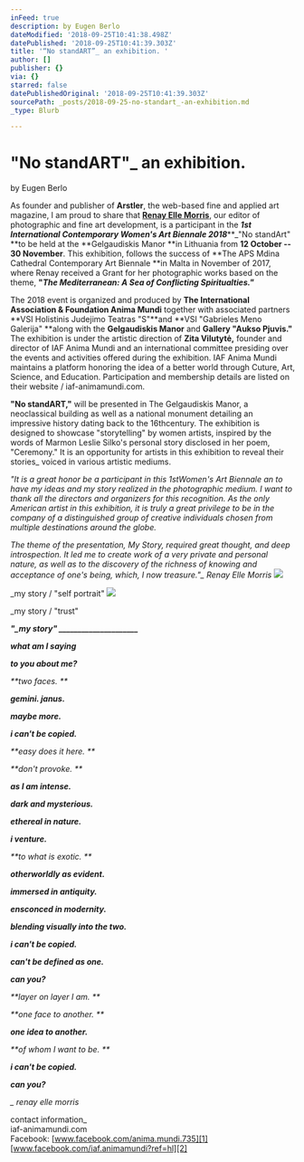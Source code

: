 ```yaml
---
inFeed: true
description: by Eugen Berlo
dateModified: '2018-09-25T10:41:38.498Z'
datePublished: '2018-09-25T10:41:39.303Z'
title: '“No standART”_ an exhibition. '
author: []
publisher: {}
via: {}
starred: false
datePublishedOriginal: '2018-09-25T10:41:39.303Z'
sourcePath: _posts/2018-09-25-no-standart_-an-exhibition.md
_type: Blurb

---
```

# "No standART"\_ an exhibition. 

by Eugen Berlo

As founder and publisher of **Arstler**, the web-based fine and applied art magazine, I am proud to share that **[Renay Elle Morris][0]**, our editor of photographic and fine art development, is a participant in the _**1st International Contemporary Women's Art Biennale 2018**_**\_"No standArt" **to be held at the **Gelgaudiskis Manor **in Lithuania from **12 October -- 30 November**. This exhibition, follows the success of **The APS Mdina Cathedral Contemporary Art Biennale **in Malta in November of 2017, where Renay received a Grant for her photographic works based on the theme, **"**_**The Mediterranean: A Sea of Conflicting Spiritualties."**_

The 2018 event is organized and produced by **The International Association & Foundation Anima Mundi** together with associated partners **VSI Holistinis Judejimo Teatras "S"**and **VSI "Gabrieles Meno Galerija" **along with the **Gelgaudiskis Manor** and **Gallery "Aukso Pjuvis."** The exhibition is under the artistic direction of **Zita Vilutytė,** founder and director of IAF Anima Mundi and an international committee presiding over the events and activities offered during the exhibition. IAF Anima Mundi maintains a platform honoring the idea of a better world through Cuture, Art, Science, and Education. Participation and membership details are listed on their website / iaf-animamundi.com.

**"No standART,"** will be presented in The Gelgaudiskis Manor, a neoclassical building as well as a national monument detailing an impressive history dating back to the 16thcentury. The exhibition is designed to showcase "storytelling" by women artists, inspired by the words of Marmon Leslie Silko's personal story disclosed in her poem, "Ceremony." It is an opportunity for artists in this exhibition to reveal their stories\_ voiced in various artistic mediums.

_"It is a great honor be a participant in this 1stWomen's Art Biennale an to have my ideas and my story realized in the photographic medium. I want to thank all the directors and organizers for this recognition. As the only American artist in this exhibition, it is truly a great privilege to be in the company of a distinguished group of creative individuals chosen from multiple destinations around the globe._

_The theme of the presentation, My Story, required great thought, and deep introspection. It led me to create work of a very private and personal nature, as well as to the discovery of the richness of knowing and acceptance of one's being, which, I now treasure."\_ Renay Elle Morris_
![](https://the-grid-user-content.s3-us-west-2.amazonaws.com/e56d8d49-a1da-417b-b4de-f593fd507c69.jpg)

\_my story / "self portrait"
![](https://the-grid-user-content.s3-us-west-2.amazonaws.com/d578e2ac-9777-4192-8454-3231081c8266.jpg)

\_my story / "trust"

_**"\_my story" \_\_\_\_\_\_\_\_\_\_\_\_\_\_\_\_\_\_\_\_\_**_

_**what am I saying**_

_**to you about me?**_

_**two faces. **_

_**gemini. janus.**_

_**maybe more.**_

_**i can't be copied.**_

_**easy does it here. **_

_**don't provoke. **_

_**as I am intense.**_

_**dark and mysterious.**_

_**ethereal in nature.**_

_**i venture.**_

_**to what is exotic. **_

_**otherworldly as evident.**_

_**immersed in antiquity.**_

_**ensconced in modernity.**_

_**blending visually into the two.**_

_**i can't be copied.**_

_**can't be defined as one.**_

_**can you?**_

_**layer on layer I am. **_

_**one face to another. **_

_**one idea to another.**_

_**of whom I want to be. **_

_**i can't be copied.**_

_**can you?**_

_\_ renay elle morris_

contact information\_  
iaf-animamundi.com  
Facebook: [www.facebook.com/anima.mundi.735][1]  
[www.facebook.com/iaf.animamundi?ref=hl][2]

[0]: http://renayellemorris.com/_no-standart_-an-exhibition-by-eugen-berlo/
[1]: https://www.facebook.com/anima.mundi.735
[2]: https://www.facebook.com/iaf.animamundi?ref=hl